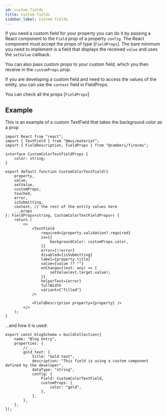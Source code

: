 ```yaml
---
id: custom_fields
title: Custom fields
sidebar_label: Custom fields
---
```


If you need a custom field for your property you can do it by passing a React
component to the `Field` prop of a property `config`. The React component must
accept the props of type [`FieldProps`].
The bare minimum you need to implement
is a field that displays the received `value` and uses the `setValue` callback.

You can also pass custom props to your custom field, which you then receive in
the `customProps` prop.

If you are developing a custom field and need to access the values of the
entity, you can use the `context` field in FieldProps.

You can check all the props [`FieldProps`]

## Example

This is an example of a custom TextField that takes the background color as a prop

```tsx
import React from "react";
import { TextField } from "@mui/material";
import { FieldDescription, FieldProps } from "@camberi/firecms";

interface CustomColorTextFieldProps {
    color: string;
}

export default function CustomColorTextField({
    property,
    value,
    setValue,
    customProps,
    touched,
    error,
    isSubmitting,
    context, // the rest of the entity values here
    ...props
}: FieldProps<string, CustomColorTextFieldProps>) {
    return (
        <>
            <TextField
                required={property.validation?.required}
                sx={{
                    backgroundColor: customProps.color,
                }}
                error={!!error}
                disabled={isSubmitting}
                label={property.title}
                value={value ?? ""}
                onChange={(evt: any) => {
                    setValue(evt.target.value);
                }}
                helperText={error}
                fullWidth
                variant={"filled"}
            />

            <FieldDescription property={property} />
        </>
    );
}
```

...and how it is used:

```tsx
export const blogSchema = buildCollection({
    name: "Blog entry",
    properties: {
        // ...
        gold_text: {
            title: "Gold text",
            description: "This field is using a custom component defined by the developer",
            dataType: "string",
            config: {
                Field: CustomColorTextField,
                customProps: {
                    color: "gold",
                },
            },
        },
    },
});
```
